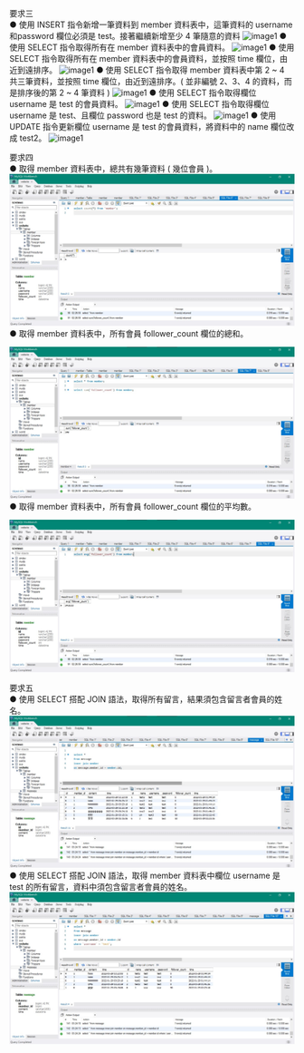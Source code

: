要求三  
● 使用 INSERT 指令新增一筆資料到 member 資料表中，這筆資料的 username 和password 欄位必須是 test。接著繼續新增至少 4 筆隨意的資料
![image1](https://sakujjjj.github.io/wehelp-assignments/week-5/%E8%A6%81%E6%B1%82%E4%B8%89/%E8%9E%A2%E5%B9%95%E6%93%B7%E5%8F%96%E7%95%AB%E9%9D%A2%202022-01-29%20021518.jpg)
● 使用 SELECT 指令取得所有在 member 資料表中的會員資料。
![image1](https://sakujjjj.github.io/wehelp-assignments/week-5/%E8%A6%81%E6%B1%82%E4%B8%89/%E8%9E%A2%E5%B9%95%E6%93%B7%E5%8F%96%E7%95%AB%E9%9D%A2%202022-01-29%20021543.jpg)
● 使用 SELECT 指令取得所有在 member 資料表中的會員資料，並按照 time 欄位，由近到遠排序。
![image1](https://sakujjjj.github.io/wehelp-assignments/week-5/%E8%A6%81%E6%B1%82%E4%B8%89/%E8%9E%A2%E5%B9%95%E6%93%B7%E5%8F%96%E7%95%AB%E9%9D%A2%202022-01-29%20021557.jpg)
● 使用 SELECT 指令取得 member 資料表中第 2 ~ 4 共三筆資料，並按照 time 欄位，由近到遠排序。( 並非編號 2、3、4 的資料，而是排序後的第 2 ~ 4 筆資料 )
![image1](https://sakujjjj.github.io/wehelp-assignments/week-5/%E8%A6%81%E6%B1%82%E4%B8%89/%E8%9E%A2%E5%B9%95%E6%93%B7%E5%8F%96%E7%95%AB%E9%9D%A2%202022-01-29%20132918.jpg)
● 使用 SELECT 指令取得欄位 username 是 test 的會員資料。
![image1](https://sakujjjj.github.io/wehelp-assignments/week-5/%E8%A6%81%E6%B1%82%E4%B8%89/%E8%9E%A2%E5%B9%95%E6%93%B7%E5%8F%96%E7%95%AB%E9%9D%A2%202022-01-29%20021620.jpg)
● 使用 SELECT 指令取得欄位 username 是 test、且欄位 password 也是 test 的資料。
![image1](https://sakujjjj.github.io/wehelp-assignments/week-5/%E8%A6%81%E6%B1%82%E4%B8%89/%E8%9E%A2%E5%B9%95%E6%93%B7%E5%8F%96%E7%95%AB%E9%9D%A2%202022-01-29%20021630.jpg)
● 使用 UPDATE 指令更新欄位 username 是 test 的會員資料，將資料中的 name 欄位改成 test2。
![image1](https://sakujjjj.github.io/wehelp-assignments/week-5/%E8%A6%81%E6%B1%82%E4%B8%89/%E8%9E%A2%E5%B9%95%E6%93%B7%E5%8F%96%E7%95%AB%E9%9D%A2%202022-01-29%20021641.jpg)

要求四  
● 取得 member 資料表中，總共有幾筆資料 ( 幾位會員 )。
![](https://github.com/sakujjjj/wehelp-assignments/blob/main/week-5/%E8%A6%81%E6%B1%82%E5%9B%9B/%E8%9E%A2%E5%B9%95%E6%93%B7%E5%8F%96%E7%95%AB%E9%9D%A2%202022-01-29%20022710.jpg)
● 取得 member 資料表中，所有會員 follower_count 欄位的總和。

![](https://github.com/sakujjjj/wehelp-assignments/blob/main/week-5/%E8%A6%81%E6%B1%82%E5%9B%9B/%E8%9E%A2%E5%B9%95%E6%93%B7%E5%8F%96%E7%95%AB%E9%9D%A2%202022-01-29%20022736.jpg)
● 取得 member 資料表中，所有會員 follower_count 欄位的平均數。

![](https://github.com/sakujjjj/wehelp-assignments/blob/main/week-5/%E8%A6%81%E6%B1%82%E5%9B%9B/%E8%9E%A2%E5%B9%95%E6%93%B7%E5%8F%96%E7%95%AB%E9%9D%A2%202022-01-29%20022745.jpg)

要求五  
● 使用 SELECT 搭配 JOIN 語法，取得所有留言，結果須包含留言者會員的姓名。
![](https://github.com/sakujjjj/wehelp-assignments/blob/main/week-5/%E8%A6%81%E6%B1%82%E4%BA%94/%E8%9E%A2%E5%B9%95%E6%93%B7%E5%8F%96%E7%95%AB%E9%9D%A2%202022-01-29%20032449.jpg)
● 使用 SELECT 搭配 JOIN 語法，取得 member 資料表中欄位 username 是 test 的所有留言，資料中須包含留言者會員的姓名。
![](https://github.com/sakujjjj/wehelp-assignments/blob/main/week-5/%E8%A6%81%E6%B1%82%E4%BA%94/%E8%9E%A2%E5%B9%95%E6%93%B7%E5%8F%96%E7%95%AB%E9%9D%A2%202022-01-29%20032515.jpg)
